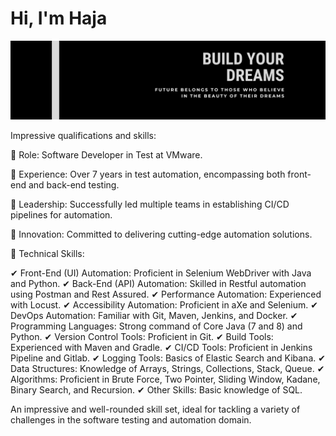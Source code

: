 # Hi, I'm Haja

![alt text](https://raw.githubusercontent.com/Haja49/Haja-Mohideen/master/BuildYourDream.png?raw=true)

Impressive qualifications and skills:

🌟 Role: Software Developer in Test at VMware.

🌟 Experience: Over 7 years in test automation, encompassing both front-end and back-end testing.

🌟 Leadership: Successfully led multiple teams in establishing CI/CD pipelines for automation.

🌟 Innovation: Committed to delivering cutting-edge automation solutions.

🔧 Technical Skills:

✔ Front-End (UI) Automation: Proficient in Selenium WebDriver with Java and Python.
✔ Back-End (API) Automation: Skilled in Restful automation using Postman and Rest Assured.
✔ Performance Automation: Experienced with Locust.
✔ Accessibility Automation: Proficient in aXe and Selenium.
✔ DevOps Automation: Familiar with Git, Maven, Jenkins, and Docker.
✔ Programming Languages: Strong command of Core Java (7 and 8) and Python.
✔ Version Control Tools: Proficient in Git.
✔ Build Tools: Experienced with Maven and Gradle.
✔ CI/CD Tools: Proficient in Jenkins Pipeline and Gitlab.
✔ Logging Tools: Basics of Elastic Search and Kibana.
✔ Data Structures: Knowledge of Arrays, Strings, Collections, Stack, Queue.
✔ Algorithms: Proficient in Brute Force, Two Pointer, Sliding Window, Kadane, Binary Search, and Recursion.
✔ Other Skills: Basic knowledge of SQL.

An impressive and well-rounded skill set, ideal for tackling a variety of challenges in the software testing and automation domain.
